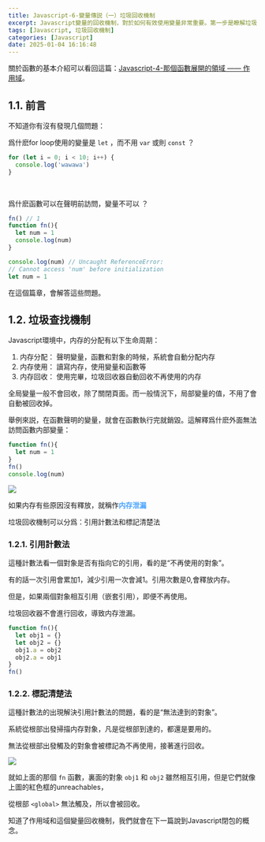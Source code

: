 ```yaml
---
title: Javascript-6-變量傳説（一）垃圾回收機制
excerpt: Javascript變量的回收機制，對於如何有效使用變量非常重要。第一步是瞭解垃圾回收機制。
tags: [Javascript, 垃圾回收機制] 
categories: [Javascript]
date: 2025-01-04 16:16:48
---
```


關於函數的基本介紹可以看回這篇：[Javascript-4-那個函數展開的領域 —— 作用域](https://wooiseong.vercel.app/2025/01/02/JS-4-scope/)。

## 1.1. 前言
不知道你有沒有發現几個問題：

爲什麽for loop使用的變量是 `let` ，而不用 `var` 或則 `const` ？

```javascript
for (let i = 0; i < 10; i++) {
  console.log('wawawa')
}
```
<br>

爲什麽函數可以在聲明前訪問，變量不可以 ？
```javascript
fn() // 1
function fn(){
  let num = 1
  console.log(num) 
}

console.log(num) // Uncaught ReferenceError: 
// Cannot access 'num' before initialization
let num = 1
```

在這個篇章，會解答這些問題。

## 1.2. 垃圾查找機制
Javascript環境中，内存的分配有以下生命周期：
1. 内存分配： 聲明變量，函數和對象的時候，系統會自動分配内存
2. 内存使用： 讀寫内存，使用變量和函數等
3. 内存回收： 使用完畢，垃圾回收器自動回收不再使用的内存

全局變量一般不會回收，除了關閉頁面。而一般情況下，局部變量的值，不用了會自動被回收掉。

舉例來説，在函數聲明的變量，就會在函數執行完就銷毀。這解釋爲什麽外面無法訪問函數内部變量：
```javascript
function fn(){
  let num = 1
}
fn()
console.log(num)
```
![](/img/JS/JS-4-2.png)  

如果内存有些原因沒有釋放，就稱作<font color="#46A3FF">**内存泄漏**</font>

垃圾回收機制可以分爲：引用計數法和標記清楚法

### 1.2.1. 引用計數法
這種計數法看一個對象是否有指向它的引用，看的是“不再使用的對象”。

有的話一次引用會累加1，減少引用一次會減1。引用次數是0,會釋放内存。

但是，如果兩個對象相互引用（嵌套引用），即便不再使用。

垃圾回收器不會進行回收，導致内存泄漏。
```javascript
function fn(){
  let obj1 = {}
  let obj2 = {}
  obj1.a = obj2
  obj2.a = obj1
}
fn()
```


### 1.2.2. 標記清楚法
這種計數法的出現解決引用計數法的問題，看的是“無法達到的對象”。

系統從根部出發掃描内存對象，凡是從根部到達的，都還是要用的。

無法從根部出發觸及的對象會被標記為不再使用，接著進行回收。

![](/img/JS/JS-6-1.png)  

就如上面的那個 `fn` 函數，裏面的對象 `obj1` 和 `obj2` 雖然相互引用，但是它們就像上圖的紅色框的unreachables，

從根部 `<global>` 無法觸及，所以會被回收。
<br>

知道了作用域和這個變量回收機制，我們就會在下一篇說到Javascript閉包的概念。
<br>